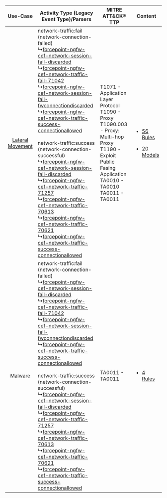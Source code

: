 |    Use-Case    | Activity Type (Legacy Event Type)/Parsers    | MITRE ATT&CK® TTP    | Content    |
|:----:| ---- | ---- | ---- |
| [Lateral Movement](../../../UseCases/uc_lateral_movement.md) |  network-traffic:fail (network-connection-failed)<br> ↳[forcepoint-ngfw-cef-network-session-fail-discarded](Ps/pC_forcepointngfwcefnetworksessionfaildiscarded.md)<br> ↳[forcepoint-ngfw-cef-network-traffic-fail-71042](Ps/pC_forcepointngfwcefnetworktrafficfail71042.md)<br> ↳[forcepoint-ngfw-cef-network-session-fail-fwconnectiondiscarded](Ps/pC_forcepointngfwcefnetworksessionfailfwconnectiondiscarded.md)<br> ↳[forcepoint-ngfw-cef-network-traffic-success-connectionallowed](Ps/pC_forcepointngfwcefnetworktrafficsuccessconnectionallowed.md)<br><br> network-traffic:success (network-connection-successful)<br> ↳[forcepoint-ngfw-cef-network-session-fail-discarded](Ps/pC_forcepointngfwcefnetworksessionfaildiscarded.md)<br> ↳[forcepoint-ngfw-cef-network-traffic-71257](Ps/pC_forcepointngfwcefnetworktraffic71257.md)<br> ↳[forcepoint-ngfw-cef-network-traffic-70613](Ps/pC_forcepointngfwcefnetworktraffic70613.md)<br> ↳[forcepoint-ngfw-cef-network-traffic-70621](Ps/pC_forcepointngfwcefnetworktraffic70621.md)<br> ↳[forcepoint-ngfw-cef-network-traffic-success-connectionallowed](Ps/pC_forcepointngfwcefnetworktrafficsuccessconnectionallowed.md)<br> | T1071 - Application Layer Protocol<br>T1090 - Proxy<br>T1090.003 - Proxy: Multi-hop Proxy<br>T1190 - Exploit Public Fasing Application<br>TA0010 - TA0010<br>TA0011 - TA0011<br> | [<ul><li>56 Rules</li></ul><ul><li>20 Models</li></ul>](RM/r_m_forcepoint_forcepoint_next-gen_firewall_Lateral_Movement.md) |
|          [Malware](../../../UseCases/uc_malware.md)          |  network-traffic:fail (network-connection-failed)<br> ↳[forcepoint-ngfw-cef-network-session-fail-discarded](Ps/pC_forcepointngfwcefnetworksessionfaildiscarded.md)<br> ↳[forcepoint-ngfw-cef-network-traffic-fail-71042](Ps/pC_forcepointngfwcefnetworktrafficfail71042.md)<br> ↳[forcepoint-ngfw-cef-network-session-fail-fwconnectiondiscarded](Ps/pC_forcepointngfwcefnetworksessionfailfwconnectiondiscarded.md)<br> ↳[forcepoint-ngfw-cef-network-traffic-success-connectionallowed](Ps/pC_forcepointngfwcefnetworktrafficsuccessconnectionallowed.md)<br><br> network-traffic:success (network-connection-successful)<br> ↳[forcepoint-ngfw-cef-network-session-fail-discarded](Ps/pC_forcepointngfwcefnetworksessionfaildiscarded.md)<br> ↳[forcepoint-ngfw-cef-network-traffic-71257](Ps/pC_forcepointngfwcefnetworktraffic71257.md)<br> ↳[forcepoint-ngfw-cef-network-traffic-70613](Ps/pC_forcepointngfwcefnetworktraffic70613.md)<br> ↳[forcepoint-ngfw-cef-network-traffic-70621](Ps/pC_forcepointngfwcefnetworktraffic70621.md)<br> ↳[forcepoint-ngfw-cef-network-traffic-success-connectionallowed](Ps/pC_forcepointngfwcefnetworktrafficsuccessconnectionallowed.md)<br> | TA0011 - TA0011<br>    | [<ul><li>4 Rules</li></ul>](RM/r_m_forcepoint_forcepoint_next-gen_firewall_Malware.md)    |